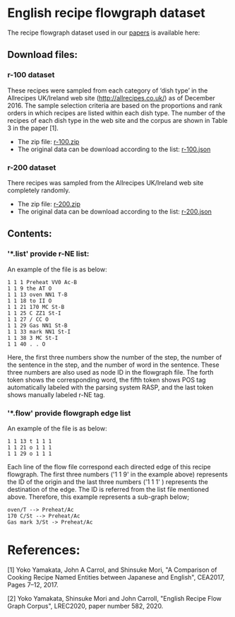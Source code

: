 # English recipe flowgraph dataset
The recipe flowgraph dataset used in our [papers](#references) is available here:

## Download files:
### r-100 dataset
These recipes were sampled from each category of ‘dish type’ in the Allrecipes UK/Ireland web site (http://allrecipes.co.uk/) as of December 2016. The sample selection criteria are based on the proportions and rank orders in which recipes are listed within each dish type. The number of the recipes of each dish type in the web site and the corpus are shown in Table 3 in the paper [1].
- The zip file: [r-100.zip](r-100.zip)
- The original data can be download according to the list: [r-100.json](r-100.json)
### r-200 dataset
There recipes was sampled from the Allrecipes UK/Ireland web site completely randomly.
- The zip file: [r-200.zip](r-200.zip)
- The original data can be download according to the list: [r-200.json](r-200.json)
## Contents:
### '*.list' provide r-NE list:
An example of the file is as below:

```
1 1 1 Preheat VV0 Ac-B
1 1 9 the AT O
1 1 13 oven NN1 T-B
1 1 18 to II O
1 1 21 170 MC St-B
1 1 25 C ZZ1 St-I
1 1 27 / CC O
1 1 29 Gas NN1 St-B
1 1 33 mark NN1 St-I
1 1 38 3 MC St-I
1 1 40 . . O
```
Here, the first three numbers show the number of the step, the number of the sentence in the step, and the number of word in the sentence. These three numbers are also used as node ID in the flowgraph file. The forth token shows the corresponding word, the fifth token shows POS tag automatically labeled with the parsing system RASP, and the last token shows manually labeled r-NE tag.

### '*.flow' provide flowgraph edge list
An example of the file is as below:
```
1 1 13 t 1 1 1
1 1 21 o 1 1 1
1 1 29 o 1 1 1
```
Each line of the flow file correspond each directed edge of this recipe flowgraph. The first three numbers ('1 1 9' in the example above) represents the ID of the origin and the last three numbers ('1 1 1' ) represents the destination of the edge. The ID is referred from the list file mentioned above. Therefore, this example represents a sub-graph below;
```
oven/T --> Preheat/Ac
170 C/St --> Preheat/Ac
Gas mark 3/St -> Preheat/Ac
```
# References:
[1] Yoko Yamakata, John A Carrol, and Shinsuke  Mori, "A Comparison of Cooking Recipe Named Entities between Japanese and English", CEA2017, Pages 7–12, 2017. 

[2] Yoko Yamakata, Shinsuke Mori and John Carroll, "English Recipe Flow Graph Corpus", LREC2020, paper number 582, 2020.
